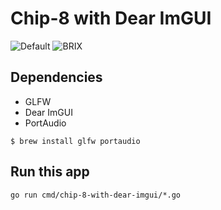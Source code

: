 # Chip-8 with Dear ImGUI

<img src="/kaishuu0123/chip-8-with-dear-imgui/raw/main/screenshots/default.png" alt="Default" title="default" style="max-width: 50%;">

<img src="/kaishuu0123/chip-8-with-dear-imgui/raw/main/screenshots/BRIX.png" alt="BRIX" title="BRIX" style="max-width: 50%;">

## Dependencies

* GLFW
* Dear ImGUI
* PortAudio

```
$ brew install glfw portaudio
```

## Run this app

```
go run cmd/chip-8-with-dear-imgui/*.go
```